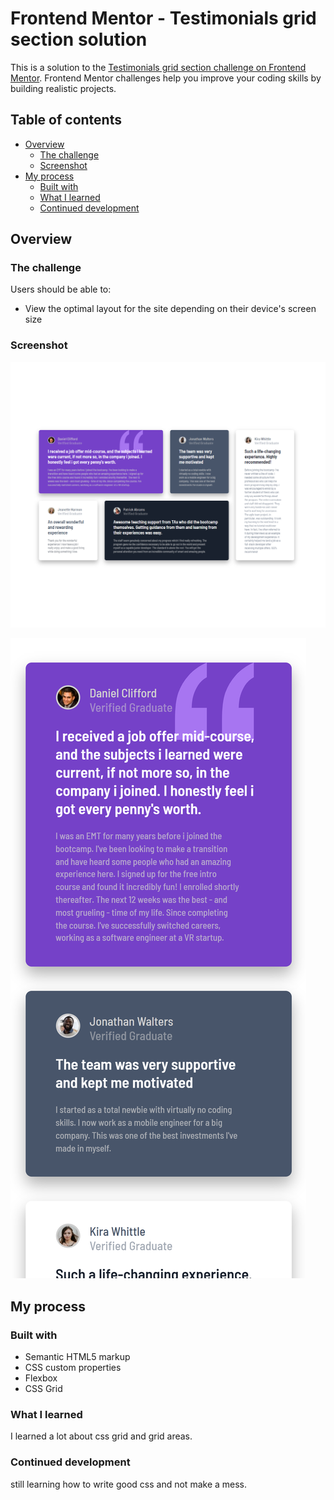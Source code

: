 # Frontend Mentor - Testimonials grid section solution

This is a solution to the [Testimonials grid section challenge on Frontend Mentor](https://www.frontendmentor.io/challenges/testimonials-grid-section-Nnw6J7Un7). Frontend Mentor challenges help you improve your coding skills by building realistic projects.

## Table of contents

- [Overview](#overview)
  - [The challenge](#the-challenge)
  - [Screenshot](#screenshot)
- [My process](#my-process)
  - [Built with](#built-with)
  - [What I learned](#what-i-learned)
  - [Continued development](#continued-development)

## Overview

### The challenge

Users should be able to:

- View the optimal layout for the site depending on their device's screen size

### Screenshot

![Desktop Design](./screenshots/desktop-finished.png)

![Mobile Design](./screenshots/mobile-finished.png)

## My process

### Built with

- Semantic HTML5 markup
- CSS custom properties
- Flexbox
- CSS Grid

### What I learned

I learned a lot about css grid and grid areas.

### Continued development

still learning how to write good css and not make a mess.
